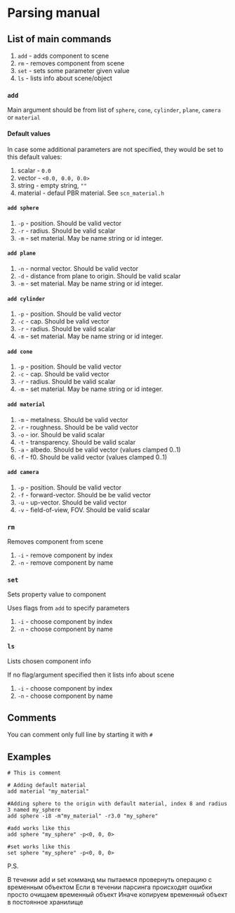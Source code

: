# Parsing manual

## List of main commands
1) `add` - adds component to scene
2) `rm` - removes component from scene
3) `set` - sets some parameter given value
3) `ls` - lists info about scene/object

### `add`
Main argument should be from list of `sphere`, `cone`, `cylinder`, `plane`, `camera` or `material`

#### Default values
In case some additional parameters are not specified, they would be set to this default values:
1) scalar - `0.0`
1) vector - `<0.0, 0.0, 0.0>`
1) string - empty string, `""`
3) material - defaul PBR material. See `scn_material.h`

#### `add sphere`
1) `-p` - position. Should be valid vector
2) `-r` - radius. Should be valid scalar
1) `-m` - set material. May be name string or id integer.

#### `add plane`
1) `-n` - normal vector. Should be valid vector
2) `-d` - distance from plane to origin. Should be valid scalar
1) `-m` - set material. May be name string or id integer.

#### `add cylinder`
1) `-p` - position. Should be valid vector
2) `-c` - cap. Should be valid vector
3) `-r` - radius. Should be valid scalar
1) `-m` - set material. May be name string or id integer.

#### `add cone`
1) `-p` - position. Should be valid vector
2) `-c` - cap. Should be valid vector
3) `-r` - radius. Should be valid scalar
1) `-m` - set material. May be name string or id integer.

#### `add material`
1) `-m` - metalness. Should be valid vector
2) `-r` - roughness. Should be be valid vector
3) `-o` - ior. Should be valid scalar
3) `-t` - transparency. Should be valid scalar
3) `-a` - albedo. Should be valid vector (values clamped 0..1)
3) `-f` - f0. Should be valid vector (values clamped 0..1)

#### `add camera`
1) `-p` - position. Should be valid vector
2) `-f` - forward-vector. Should be be valid vector
3) `-u` - up-vector. Should be valid vector
4) `-v` - field-of-view, FOV. Should be valid scalar

### `rm`
Removes component from scene
1) `-i` - remove component by index
1) `-n` - remove component by name

### `set`
Sets property value to component

Uses flags from `add` to specify parameters 
1) `-i` - choose component by index
1) `-n` - choose component by name

### `ls`
Lists chosen component info

If no flag/argument specified then it lists info about scene
1) `-i` - choose component by index
1) `-n` - choose component by name

## Comments
You can comment only full line by starting it with `#`

## Examples
```
# This is comment

# Adding default material
add material "my_material"

#Adding sphere to the origin with default material, index 8 and radius 3 named my_sphere
add sphere -i8 -m"my_material" -r3.0 "my_sphere"

#add works like this
add sphere "my_sphere" -p<0, 0, 0>

#set works like this
set sphere "my_sphere" -p<0, 0, 0>
```

P.S.

В течении add и set комманд мы пытаемся провернуть операцию с временным объектом
Если в течении парсинга происходят ошибки просто очищаем временный объект
Иначе копируем временный объект в постоянное хранилище